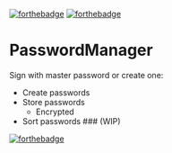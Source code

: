   [![forthebadge](https://forthebadge.com/images/badges/made-with-python.svg)](https://forthebadge.com)  [![forthebadge](https://forthebadge.com/images/badges/built-with-love.svg)](https://forthebadge.com)

# PasswordManager

Sign with master password or create one:

  * Create passwords
  * Store passwords
    * Encrypted
  * Sort passwords ### (WIP)
  
  [![forthebadge](https://forthebadge.com/images/badges/powered-by-black-magic.svg)](https://forthebadge.com)
